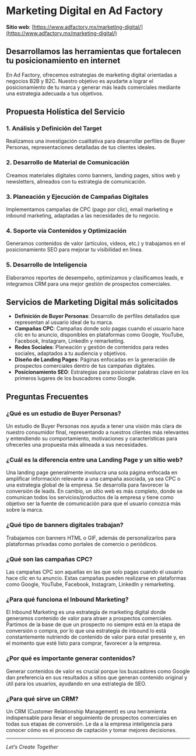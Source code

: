# Marketing Digital en Ad Factory

**Sitio web**: [https://www.adfactory.mx/marketing-digital/](https://www.adfactory.mx/marketing-digital/)

## Desarrollamos las herramientas que fortalecen tu posicionamiento en internet

En Ad Factory, ofrecemos estrategias de marketing digital orientadas a negocios B2B y B2C. Nuestro objetivo es ayudarte a lograr el posicionamiento de tu marca y generar más leads comerciales mediante una estrategia adecuada a tus objetivos.

## Propuesta Holística del Servicio

### 1. Análisis y Definición del Target

Realizamos una investigación cualitativa para desarrollar perfiles de Buyer Personas, representaciones detalladas de tus clientes ideales.

### 2. Desarrollo de Material de Comunicación

Creamos materiales digitales como banners, landing pages, sitios web y newsletters, alineados con tu estrategia de comunicación.

### 3. Planeación y Ejecución de Campañas Digitales

Implementamos campañas de CPC (pago por clic), email marketing e inbound marketing, adaptadas a las necesidades de tu negocio.

### 4. Soporte vía Contenidos y Optimización

Generamos contenidos de valor (artículos, videos, etc.) y trabajamos en el posicionamiento SEO para mejorar tu visibilidad en línea.

### 5. Desarrollo de Inteligencia

Elaboramos reportes de desempeño, optimizamos y clasificamos leads, e integramos CRM para una mejor gestión de prospectos comerciales.

## Servicios de Marketing Digital más solicitados

- **Definición de Buyer Personas**: Desarrollo de perfiles detallados que representan al usuario ideal de tu marca.
- **Campañas CPC**: Campañas donde solo pagas cuando el usuario hace clic en tu anuncio, disponibles en plataformas como Google, YouTube, Facebook, Instagram, LinkedIn y remarketing.
- **Redes Sociales**: Planeación y gestión de contenidos para redes sociales, adaptados a tu audiencia y objetivos.
- **Diseño de Landing Pages**: Páginas enfocadas en la generación de prospectos comerciales dentro de tus campañas digitales.
- **Posicionamiento SEO**: Estrategias para posicionar palabras clave en los primeros lugares de los buscadores como Google.

## Preguntas Frecuentes

### ¿Qué es un estudio de Buyer Personas?

Un estudio de Buyer Personas nos ayuda a tener una visión más clara de nuestro consumidor final, representando a nuestros clientes más relevantes y entendiendo su comportamiento, motivaciones y características para ofrecerles una propuesta más alineada a sus necesidades.

### ¿Cuál es la diferencia entre una Landing Page y un sitio web?

Una landing page generalmente involucra una sola página enfocada en amplificar información relevante a una campaña asociada, ya sea CPC o una estrategia global de la empresa. Se desarrolla para favorecer la conversión de leads. En cambio, un sitio web es más completo, donde se comunican todos los servicios/productos de la empresa y tiene como objetivo ser la fuente de comunicación para que el usuario conozca más sobre la marca.

### ¿Qué tipo de banners digitales trabajan?

Trabajamos con banners HTML o GIF, además de personalizarlos para plataformas privadas como portales de comercio o periódicos.

### ¿Qué son las campañas CPC?

Las campañas CPC son aquellas en las que solo pagas cuando el usuario hace clic en tu anuncio. Estas campañas pueden realizarse en plataformas como Google, YouTube, Facebook, Instagram, LinkedIn y remarketing.

### ¿Para qué funciona el Inbound Marketing?

El Inbound Marketing es una estrategia de marketing digital donde generamos contenido de valor para atraer a prospectos comerciales. Partimos de la base de que un prospecto no siempre está en la etapa de conversión o compra, por lo que una estrategia de inbound lo está constantemente nutriendo de contenido de valor para estar presente y, en el momento que esté listo para comprar, favorecer a la empresa.

### ¿Por qué es importante generar contenidos?

Generar contenidos de valor es crucial porque los buscadores como Google dan preferencia en sus resultados a sitios que generan contenido original y útil para los usuarios, ayudando en una estrategia de SEO.

### ¿Para qué sirve un CRM?

Un CRM (Customer Relationship Management) es una herramienta indispensable para llevar el seguimiento de prospectos comerciales en todas sus etapas de conversión. Le da a la empresa inteligencia para conocer cómo es el proceso de captación y tomar mejores decisiones.

---

*Let’s Create Together*
